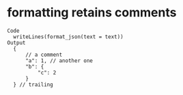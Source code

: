 # formatting retains comments

    Code
      writeLines(format_json(text = text))
    Output
      {
          // a comment
          "a": 1, // another one
          "b": {
              "c": 2
          }
      } // trailing

